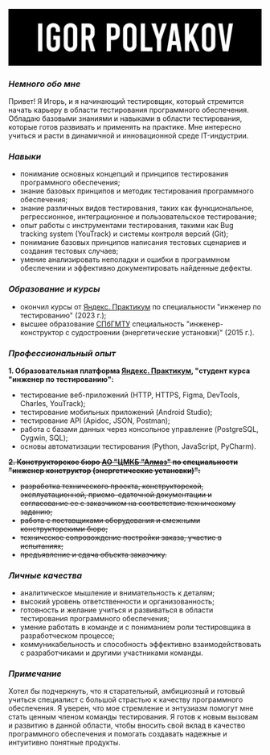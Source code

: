 [![Header](https://github.com/igorpolykov/igorpolykov/blob/master/pictures/Igor%20Polyakov.png)](https://github.com/igorpolykov)

### *Немного обо мне*

Привет! Я Игорь, и я начинающий тестировщик, который стремится начать карьеру в области тестирования программного обеспечения. Обладаю базовыми знаниями и навыками в области тестирования, которые готов развивать и применять на практике. Мне интересно учиться и расти в динамичной и инновационной среде IT-индустрии.

### *Навыки*

- понимание основных концепций и принципов тестирования программного обеспечения;
- знание базовых принципов и методик тестирования программного обеспечения;
- знание различных видов тестирования, таких как функциональное, регрессионное, интеграционное и пользовательское тестирование;
- опыт работы с инструментами тестирования, такими как Bug tracking system (YouTrack) и системы контроля версий (Git);
- понимание базовых принципов написания тестовых сценариев и создания тестовых случаев;
- умение анализировать неполадки и ошибки в программном обеспечении и эффективно документировать найденные дефекты.

### *Образование и курсы*

- окончил курсы от [Яндекс. Практикум][1] по специальности "инженер по тестированию" (2023 г.);
- высшее образование [СПбГМТУ][2] специальность "инженер-конструктор с судостроении (энергетические установки)" (2015 г.).

### *Профессиональный опыт*

**1. Образовательная платформа [Яндекс. Практикум][1], "cтудент курса "инженер по тестированию":**

- тестирование веб-приложений (НТТР, НТТPS, Figma, DevTools, Charles, YouTrack);
- тестирование мобильных приложений (Android Studio);
- тестирование API (Apidoc, JSON, Postman);
- работа с базами данных через консольное управление (PostgreSQL, Cygwin, SQL);
- основы автоматизации тестирования (Python, JavaScript, PyCharm).

~~**2. Конструкторское бюро [АО "ЦМКБ "Алмаз"][3] по специальности "инженер конструктор (энергетические установки)":**~~

- ~~разработка технического проекта, конструкторской, эксплуатационной, приемо-сдаточной документации и согласование ее с заказчиком на соответствие техническому заданию;~~ 
- ~~работа с поставщиками оборудования и смежными конструкторскими бюро;~~
- ~~техническое сопровождение постройки заказа, участие в испытаниях;~~
- ~~предъявление и сдача объекта заказчику.~~
 
### *Личные качества*

- аналитическое мышление и внимательность к деталям;
- высокий уровень ответственности и организованность;
- готовность и желание учиться и развиваться в области тестирования программного обеспечения;
- умение работать в команде и с пониманием роли тестировщика в разработческом процессе;
- коммуникабельность и способность эффективно взаимодействовать с разработчиками и другими участниками команды.

### *Примечание*

Хотел бы подчеркнуть, что я старательный, амбициозный и готовый учиться специалист с большой страстью к качеству программного обеспечения.
Я уверен, что мое стремление и энтузиазм помогут мне стать ценным членом команды тестирования. Я готов к новым вызовам и развитию в данной области,
чтобы вносить свой вклад в качество программного обеспечения и помогать создавать надежные и интуитивно понятные продукты.

[1]: https://practicum.yandex.ru
[2]: https://www.smtu.ru
[3]: http://www.almaz-kb.ru